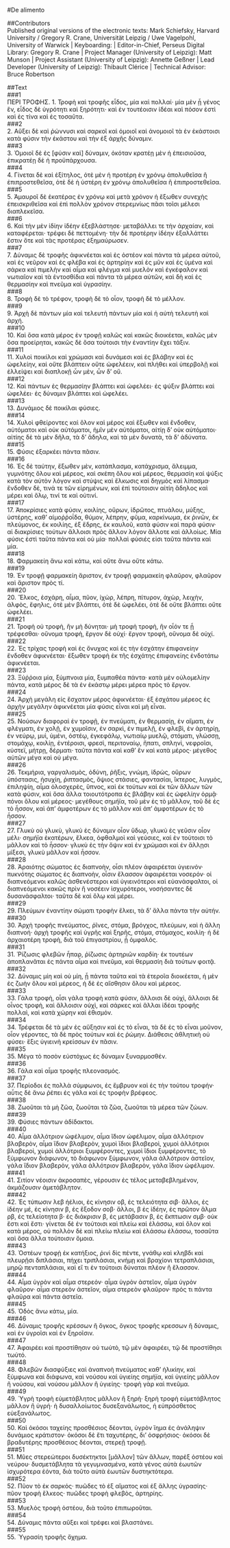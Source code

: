 #De alimento  

##Contributors  
Published original versions of the electronic texts: Mark Schiefsky, Harvard University / Gregory R. Crane, Universität Leipzig / Uwe Vagelpohl, University of Warwick | Keyboarding:  | Editor-in-Chief, Perseus Digital Library: Gregory R. Crane | Project Manager (University of Leipzig): Matt Munson | Project Assistant (University of Leipzig): Annette Geßner | Lead Developer (University of Leipzig): Thibault Clérice | Technical Advisor: Bruce Robertson  

##Text  
###1  
ΠΕΡΙ ΤΡΟΦΗΣ. 1. Τροφὴ καὶ τροφῆς εἶδος, μία καὶ πολλαί· μία μὲν ᾗ γένος ἓν, εἶδος δὲ ὑγρότητι καὶ ξηρότητι· καὶ ἐν τουτέοισιν ἰδέαι καὶ πόσον ἐστὶ καὶ ἐς τίνα καὶ ἐς τοσαῦτα.  
###2  
2. Αὔξει δὲ καὶ ῥώννυσι καὶ σαρκοῖ καὶ ὁμοιοῖ καὶ ἀνομοιοῖ τὰ ἐν ἑκάστοισι κατὰ φύσιν τὴν ἑκάστου καὶ τὴν ἐξ ἀρχῆς δύναμιν.  
###3  
3. Ὁμοιοῖ δὲ ἐς [φύσιν καὶ] δύναμιν, ὁκόταν κρατέῃ μὲν ἡ ἐπεισιοῦσα, ἐπικρατέῃ δὲ ἡ προϋπάρχουσα.  
###4  
4. Γίνεται δὲ καὶ ἐξίτηλος, ὁτὲ μὲν ἡ προτέρη ἐν χρόνῳ ἀπολυθεῖσα ἢ ἐπιπροστεθεῖσα, ὁτὲ δὲ ἡ ὑστέρη ἐν χρόνῳ ἀπολυθεῖσα ἢ ἐπιπροστεθεῖσα.  
###5  
5. Ἀμαυροῖ δὲ ἑκατέρας ἐν χρόνῳ καὶ μετὰ χρόνον ἡ ἔξωθεν συνεχὴς ἐπεισκριθεῖσα καὶ ἐπὶ πολλὸν χρόνον στερεμνίως πᾶσι τοῖσι μέλεσι διαπλεκεῖσα.  
###6  
6. Καὶ τὴν μὲν ἰδίην ἰδέην ἐξεβλάστησε· μεταβάλλει τε τὴν ἀρχαίαν, καὶ καταφέρεται· τρέφει δὲ πεττομένη· τὴν δὲ προτέρην ἰδέην ἐξαλλάττει ἔστιν ὅτε καὶ τὰς προτέρας ἐξημαύρωσεν.  
###7  
7. Δύναμις δὲ τροφῆς ἀφικνέεται καὶ ἐς ὀστέον καὶ πάντα τὰ μέρεα αὐτοῦ, καὶ ἐς νεῦρον καὶ ἐς φλέβα καὶ ἐς ἀρτηρίην καὶ ἐς μῦν καὶ ἐς ὑμένα καὶ σάρκα καὶ πιμελὴν καὶ αἷμα καὶ φλέγμα καὶ μυελὸν καὶ ἐγκέφαλον καὶ νωτιαῖον καὶ τὰ ἐντοσθίδια καὶ πάντα τὰ μέρεα αὐτῶν, καὶ δὴ καὶ ἐς θερμασίην καὶ πνεῦμα καὶ ὑγρασίην.  
###8  
8. Τροφὴ δὲ τὸ τρέφον, τροφὴ δὲ τὸ οἷον, τροφὴ δὲ τὸ μέλλον.  
###9  
9. Ἀρχὴ δὲ πάντων μία καὶ τελευτὴ πάντων μία καὶ ἡ αὐτὴ τελευτὴ καὶ ἀρχή.  
###10  
10. Καὶ ὅσα κατὰ μέρος ἐν τροφῇ καλῶς καὶ κακῶς διοικέεται, καλῶς μὲν ὅσα προείρηται, κακῶς δὲ ὅσα τούτοισι τὴν ἐναντίην ἔχει τάξιν.  
###11  
11. Χυλοὶ ποικίλοι καὶ χρώμασι καὶ δυνάμεσι καὶ ἐς βλάβην καὶ ἐς ὠφελείην, καὶ οὔτε βλάπτειν οὔτε ὠφελέειν, καὶ πλήθει καὶ ὑπερβολῇ καὶ ἐλλείψει καὶ διαπλοκῇ ὧν μὲν, ὧν δ’ οὔ.  
###12  
12. Καὶ πάντων ἐς θερμασίην βλάπτει καὶ ὠφελέει· ἐς ψύξιν βλάπτει καὶ ὠφελέει· ἐς δύναμιν βλάπτει καὶ ὠφελέει.  
###13  
13. Δυνάμιος δὲ ποικίλαι φύσιες.  
###14  
14. Χυλοὶ φθείροντες καὶ ὅλον καὶ μέρος καὶ ἔξωθεν καὶ ἔνδοθεν, αὐτόματοι καὶ οὐκ αὐτόματοι, ἡμῖν μὲν αὐτόματοι, αἰτίῃ δ’ οὐκ αὐτόματοι· αἰτίης δὲ τὰ μὲν δῆλα, τὰ δ’ ἄδηλα, καὶ τὰ μὲν δυνατὰ, τὰ δ’ ἀδύνατα.  
###15  
15. Φύσις ἐξαρκέει πάντα πᾶσιν.  
###16  
16. Ἐς δὲ ταύτην, ἔξωθεν μὲν, κατάπλασμα, κατάχρισμα, ἄλειμμα, γυμνότης ὅλου καὶ μέρεος, καὶ σκέπη ὅλου καὶ μέρεος, θερμασίη καὶ ψύξις κατὰ τὸν αὐτὸν λόγον καὶ στύψις καὶ ἕλκωσις καὶ δηγμὸς καὶ λίπασμα· ἔνδοθεν δὲ, τινά τε τῶν εἰρημένων, καὶ ἐπὶ τούτοισιν αἰτίη ἄδηλος καὶ μέρει καὶ ὅλῳ, τινί τε καὶ οὐτινί.  
###17  
17. Ἀποκρίσιες κατὰ φύσιν, κοιλίης, οὔρων, ἱδρῶτος, πτυάλου, μύξης, ὑστέρης, καθ’ αἱμοῤῥοΐδα, θύμον, λέπρην, φῦμα, καρκίνωμα, ἐκ ῥινῶν, ἐκ πλεύμονος, ἐκ κοιλίης, ἐξ ἕδρης, ἐκ καυλοῦ, κατὰ φύσιν καὶ παρὰ φύσιν· αἱ διακρίσιες τούτων ἄλλοισι πρὸς ἄλλον λόγον ἄλλοτε καὶ ἀλλοίως. Μία φύσις ἐστὶ ταῦτα πάντα καὶ οὐ μία· πολλαὶ φύσιές εἰσι ταῦτα πάντα καὶ μία.  
###18  
18. Φαρμακείη ἄνω καὶ κάτω, καὶ οὔτε ἄνω οὔτε κάτω.  
###19  
19. Ἐν τροφῇ φαρμακείη ἄριστον, ἐν τροφῇ φαρμακείη φλαῦρον, φλαῦρον καὶ ἄριστον πρὸς τί.  
###20  
20. Ἕλκος, ἐσχάρη, αἷμα, πῦον, ἰχὼρ, λέπρη, πίτυρον, ἀχὼρ, λειχὴν, ἀλφὸς, ἔφηλις, ὁτὲ μὲν βλάπτει, ὁτὲ δὲ ὠφελέει, ὁτὲ δὲ οὔτε βλάπτει οὔτε ὠφελέει.  
###21  
21. Τροφὴ οὐ τροφὴ, ἢν μὴ δύνηται· μὴ τροφὴ τροφὴ, ἢν οἷόν τε ᾖ τρέφεσθαι· οὔνομα τροφὴ, ἔργον δὲ οὐχί· ἔργον τροφὴ, οὔνομα δὲ οὐχί.  
###22  
22. Ἐς τρίχας τροφὴ καὶ ἐς ὄνυχας καὶ ἐς τὴν ἐσχάτην ἐπιφανείην ἔνδοθεν ἀφικνέεται· ἔξωθεν τροφὴ ἐκ τῆς ἐσχάτης ἐπιφανείης ἐνδοτάτω ἀφικνέεται.  
###23  
23. Ξύῤῥοια μία, ξύμπνοια μία, ξυμπαθέα πάντα· κατὰ μὲν οὐλομελίην πάντα, κατὰ μέρος δὲ τὰ ἐν ἑκάστῳ μέρει μέρεα πρὸς τὸ ἔργον.  
###24  
24. Ἀρχὴ μεγάλη εἰς ἔσχατον μέρος ἀφικνέεται· ἐξ ἐσχάτου μέρεος ἐς ἀρχὴν μεγάλην ἀφικνέεται μία φύσις εἶναι καὶ μὴ εἶναι.  
###25  
25. Νούσων διαφοραὶ ἐν τροφῇ, ἐν πνεύματι, ἐν θερμασίῃ, ἐν αἵματι, ἐν φλέγματι, ἐν χολῇ, ἐν χυμοῖσιν, ἐν σαρκὶ, ἐν πιμελῇ, ἐν φλεβὶ, ἐν ἀρτηρίῃ, ἐν νεύρῳ, μυὶ, ὑμένι, ὀστέῳ, ἐγκεφάλῳ, νωτιαίῳ μυελῷ, στόματι, γλώσσῃ, στομάχῳ, κοιλίῃ, ἐντέροισι, φρεσὶ, περιτοναίῳ, ἥπατι, σπληνὶ, νεφροῖσι, κύστεϊ, μήτρῃ, δέρματι· ταῦτα πάντα καὶ καθ’ ἓν καὶ κατὰ μέρος· μέγεθος αὐτῶν μέγα καὶ οὐ μέγα.  
###26  
26. Τεκμήρια, γαργαλισμὸς, ὀδύνη, ῥῆξις, γνώμη, ἱδρὼς, οὔρων ὑπόστασις, ἡσυχίη, ῥιπτασμὸς, ὄψιος στάσιες, φαντασίαι, ἴκτερος, λυγμὸς, ἐπιληψίη, αἷμα ὁλοσχερὲς, ὕπνος, καὶ ἐκ τούτων καὶ ἐκ τῶν ἄλλων τῶν κατὰ φύσιν, καὶ ὅσα ἄλλα τοιουτότροπα ἐς βλάβην καὶ ἐς ὠφελίην ὁρμᾷ· πόνοι ὅλου καὶ μέρεος· μεγέθους σημήϊα, τοῦ μὲν ἐς τὸ μᾶλλον, τοῦ δὲ ἐς τὸ ἧσσον, καὶ ἀπ’ ἀμφοτέρων ἐς τὸ μᾶλλον καὶ ἀπ’ ἀμφοτέρων ἐς τὸ ἧσσον.  
###27  
27. Γλυκὺ οὐ γλυκὺ, γλυκὺ ἐς δύναμιν οἷον ὕδωρ, γλυκὺ ἐς γεῦσιν οἷον μέλι· σημήϊα ἑκατέρων, ἕλκεα, ὀφθαλμοὶ καὶ γεύσιες, καὶ ἐν τούτοισι τὸ μᾶλλον καὶ τὸ ἧσσον· γλυκὺ ἐς τὴν ὄψιν καὶ ἐν χρώμασι καὶ ἐν ἄλλῃσι μίξεσι, γλυκὺ μᾶλλον καὶ ἧσσον.  
###28  
28. Ἀραιότης σώματος ἐς διαπνοὴν, οἷσι πλέον ἀφαιρέεται ὑγιεινόν· πυκνότης σώματος ἐς διαπνοὴν, οἷσιν ἔλασσον ἀφαιρέεται νοσερόν· οἱ διαπνεόμενοι καλῶς ἀσθενέστεροι καὶ ὑγιεινότεροι καὶ εὐανάσφαλτοι, οἱ διαπνεόμενοι κακῶς πρὶν ἢ νοσέειν ἰσχυρότεροι, νοσήσαντες δὲ δυσανάσφαλτοι· ταῦτα δὲ καὶ ὅλῳ καὶ μέρει.  
###29  
29. Πλεύμων ἐναντίην σώματι τροφὴν ἕλκει, τὰ δ’ ἄλλα πάντα τὴν αὐτήν.  
###30  
30. Ἀρχὴ τροφῆς πνεύματος, ῥῖνες, στόμα, βρόγχος, πλεύμων, καὶ ἡ ἄλλη διαπνοή· ἀρχὴ τροφῆς καὶ ὑγρῆς καὶ ξηρῆς, στόμα, στόμαχος, κοιλίη· ἡ δὲ ἀρχαιοτέρη τροφὴ, διὰ τοῦ ἐπιγαστρίου, ᾗ ὀμφαλός.  
###31  
31. Ῥίζωσις φλεβῶν ἧπαρ, ῥίζωσις ἀρτηριῶν καρδίη· ἐκ τουτέων ἀποπλανᾶται ἐς πάντα αἷμα καὶ πνεῦμα, καὶ θερμασίη διὰ τούτων φοιτᾷ.  
###32  
32. Δύναμις μίη καὶ οὐ μίη, ᾗ πάντα ταῦτα καὶ τὰ ἑτεροῖα διοικέεται, ἡ μὲν ἐς ζωὴν ὅλου καὶ μέρεος, ἡ δὲ ἐς αἴσθησιν ὅλου καὶ μέρεος.  
###33  
33. Γάλα τροφὴ, οἷσι γάλα τροφὴ κατὰ φύσιν, ἄλλοισι δὲ οὐχὶ, ἄλλοισι δὲ οἶνος τροφὴ, καὶ ἄλλοισιν οὐχὶ, καὶ σάρκες καὶ ἄλλαι ἰδέαι τροφῆς πολλαὶ, καὶ κατὰ χώρην καὶ ἐθισμόν.  
###34  
34. Τρέφεται δὲ τὰ μὲν ἐς αὔξησιν καὶ ἐς τὸ εἶναι, τὰ δὲ ἐς τὸ εἶναι μοῦνον, οἷον γέροντες, τὰ δὲ πρὸς τούτων καὶ ἐς ῥώμην. Διάθεσις ἀθλητικὴ οὐ φύσει· ἕξις ὑγιεινὴ κρείσσων ἐν πᾶσιν.  
###35  
35. Μέγα τὸ ποσὸν εὐστόχως ἐς δύναμιν ξυναρμοσθέν.  
###36  
36. Γάλα καὶ αἷμα τροφῆς πλεονασμός.  
###37  
37. Περίοδοι ἐς πολλὰ σύμφωνοι, ἐς ἔμβρυον καὶ ἐς τὴν τούτου τροφήν· αὖτις δὲ ἄνω ῥέπει ἐς γάλα καὶ ἐς τροφὴν βρέφεος.  
###38  
38. Ζωοῦται τὰ μὴ ζῶα, ζωοῦται τὰ ζῶα, ζωοῦται τὰ μέρεα τῶν ζώων.  
###39  
39. Φύσιες πάντων ἀδίδακτοι.  
###40  
40. Αἷμα ἀλλότριον ὠφέλιμον, αἷμα ἴδιον ὠφέλιμον, αἷμα ἀλλότριον βλαβερὸν, αἷμα ἴδιον βλαβερὸν, χυμοὶ ἴδιοι βλαβεροὶ, χυμοὶ ἀλλότριοι βλαβεροὶ, χυμοὶ ἀλλότριοι ξυμφέροντες, χυμοὶ ἴδιοι ξυμφέροντες, τὸ ξύμφωνον διάφωνον, τὸ διάφωνον ξύμφωνον, γάλα ἀλλότριον ἀστεῖον, γάλα ἴδιον βλαβερὸν, γάλα ἀλλότριον βλαβερὸν, γάλα ἴδιον ὠφέλιμον.  
###41  
41. Σιτίον νέοισιν ἀκροσαπὲς, γέρουσιν ἐς τέλος μεταβεβλημένον, ἀκμάζουσιν ἀμετάβλητον.  
###42  
42. Ἐς τύπωσιν λεβ ἠέλιοι, ἐς κίνησιν οβ, ἐς τελειότητα σιβ· ἄλλοι, ἐς ἰδέην μέ, ἐς κίνησιν β, ἐς ἔξοδον σοβ· ἄλλοι, β ἐς ἰδέην, ἐς πρῶτον ἅλμα ρβ, ἐς τελείοτητα β· ἐς διάκρισιν β, ἐς μετάβασιν β, ἐς ἔκπτωσιν σμβ· οὐκ ἔστι καὶ ἔστι· γίνεται δὲ ἐν τούτοισι καὶ πλείω καὶ ἐλάσσω, καὶ ὅλον καὶ κατὰ μέρος, οὐ πολλὸν δὲ καὶ πλείω πλείω καὶ ἐλάσσω ἐλάσσω, τοσαῦτα καὶ ὅσα ἄλλα τούτοισιν ὅμοια.  
###43  
43. Ὀστέων τροφῂ ἐκ κατήξιος, ῥινὶ δὶς πέντε, γνάθῳ καὶ κληβδι καὶ πλευρῇσι διπλάσιαι, πήχει τριπλάσιαι, κνήμῃ καὶ βραχίονι τετραπλάσιαι, μηρῷ πενταπλάσιαι, καὶ εἴ τι ἐν τούτοισι δύναται πλέον ἢ ἔλασσον.  
###44  
44. Αἷμα ὑγρὸν καὶ αἷμα στερεόν· αἷμα ὑγρὸν ἀστεῖον, αἷμα ὑγρὸν φλαῦρον· αἷμα στερεὸν ἀστεῖον, αἷμα στερεὸν φλαῦρον· πρός τι πάντα φλαῦρα καὶ πάντα ἀστεῖα.  
###45  
45. Ὁδὸς ἄνω κάτω, μία.  
###46  
46. Δύναμις τροφῆς κρέσσων ἢ ὄγκος, ὄγκος τροφῆς κρεσσων ἢ δύναμις, καὶ ἐν ὑγροῖσι καὶ ἐν ξηροῖσιν.  
###47  
47. Ἀφαιρέει καὶ προστίθησιν οὐ τωὐτὸ, τῷ μὲν ἀφαιρέει, τῷ δὲ προστίθησι τωὐτό.  
###48  
48. Φλεβῶν διασφύξιες καὶ ἀναπνοὴ πνεύματος καθ’ ἡλικίην, καὶ ξύμφωνα καὶ διάφωνα, καὶ νούσου καὶ ὑγιείης σημήϊα, καὶ ὑγιείης μᾶλλον ἢ νούσου, καὶ νούσου μᾶλλον ἢ ὑγιείης· τροφὴ γὰρ καὶ πνεῦμα.  
###49  
49. Ὑγρὴ τροφὴ εὐμετάβλητος μᾶλλον ἢ ξηρὴ· ξηρὴ τροφὴ εὐμετάβλητος μᾶλλον ἢ ὑγρή· ἡ δυσαλλοίωτος δυσεξανάλωτος, ἡ εὐπρόσθετος εὐεξανάλωτος.  
###50  
50. Καὶ ὁκόσοι ταχείης προσθέσιος δέονται, ὑγρὸν ἴημα ἐς ἀνάληψιν δυνάμιος κράτιστον· ὁκόσοι δὲ ἔτι ταχυτέρης, δι’ ὀσφρήσιος· ὁκόσοι δὲ βραδυτέρης προσθέσιος δέονται, στερεῇ τροφῇ.  
###51  
51. Μῦες στερεώτεροι δυσέκτηκτοι [μᾶλλον] τῶν ἄλλων, παρὲξ ὀστέου καὶ νεύρου· δυσμετάβλητα τὰ γεγυμνασμένα, κατὰ γένος αὐτὰ ἑωυτῶν ἰσχυρότερα ἐόντα, διὰ τοῦτο αὐτὰ ἑωυτῶν δυστηκτότερα.  
###52  
52. Πῦον τὸ ἐκ σαρκός· πυῶδες τὸ ἐξ αἵματος καὶ ἐξ ἄλλης ὑγρασίης· πῦον τροφὴ ἕλκεος· πυῶδες τροφὴ φλεβὸς, ἀρτηρίης.  
###53  
53. Μυελὸς τροφὴ ὀστέου, διὰ τοῦτο ἐπιπωροῦται.  
###54  
54. Δύναμις πάντα αὔξει καὶ τρέφει καὶ βλαστάνει.  
###55  
55. Ὑγρασίη τροφῆς ὄχημα.  
